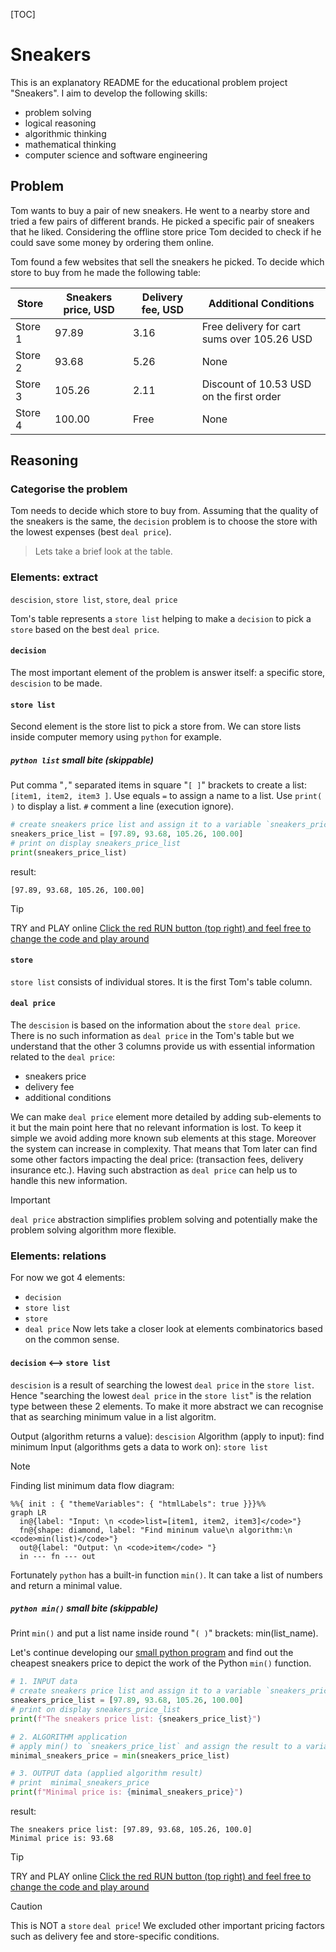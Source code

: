 [TOC]

# Sneakers

This is an explanatory README for the educational problem project "Sneakers".
I aim to develop the following skills:
- problem solving
- logical reasoning
- algorithmic thinking
- mathematical thinking
- computer science and software engineering

## Problem

Tom wants to buy a pair of new sneakers. He went to a nearby store and tried a few pairs of different brands. He picked a specific pair of sneakers that he liked. Considering the offline store price Tom decided to check if he could save some money by ordering them online. 

Tom found a few websites that sell the sneakers he picked. To decide which store to buy from he made the following table:

| Store   | Sneakers price, USD | Delivery fee, USD | Additional Conditions                         |
| ------- | ------------------- | ----------------- | --------------------------------------------- |
| Store 1 | $97.89$             | $3.16$            | Free delivery for cart sums over $105.26$ USD |
| Store 2 | $93.68$             | $5.26$            | None                                          |
| Store 3 | $105.26$            | $2.11$            | Discount of $10.53$ USD on the first order    |
| Store 4 | $100.00$            | Free              | None                                          |

## Reasoning

### Categorise the problem

Tom needs to decide which store to buy from. Assuming that the quality of the sneakers is the same, the `decision` problem is to choose the store with the lowest expenses (best `deal price`).

> Lets take a brief look at the table.

### Elements: extract
`descision`, `store list`, `store`, `deal price`

Tom's table represents a `store list` helping to make a `decision` to pick a `store` based on the best `deal price`.

#### `decision`
The most important element of the problem is answer itself: a specific store, `descision` to be made.
#### `store list`

Second element is the store list to pick a store from. We can store lists inside computer memory using `python` for example.
##### `python list` small bite (skippable)
 Put comma "`,`" separated items in square "`[ ]`" brackets to create a list: `[item1, item2, item3 ]`.  Use equals `=` to assign a name to a list.
Use `print( )` to display a list.
`#` comment a line (execution ignore).


```python
# create sneakers price list and assign it to a variable `sneakers_price_list`
sneakers_price_list = [97.89, 93.68, 105.26, 100.00]
# print on display sneakers_price_list
print(sneakers_price_list)
```
result:
```
[97.89, 93.68, 105.26, 100.00]
```

>[!tip]
>TRY and PLAY online [Click the red RUN button (top right) and feel free to change the code and play around](https://onecompiler.com/python/43gze9xnr)


####  `store`
`store list` consists of individual stores. It is the first Tom's table column.
#### `deal price`

The `descision` is based on the information about the `store` `deal price`. There is no such information as `deal price` in the Tom's table but we understand that the other 3 columns provide us with essential information related to the `deal price`:
- sneakers price
- delivery fee
- additional conditions

We can make `deal price` element more detailed by adding sub-elements to it but the main point here that no relevant information is lost. To keep it simple we avoid adding more known sub elements at this stage. Moreover the system  can increase in complexity. That means that Tom later can find some other factors impacting the deal price: (transaction fees, delivery insurance etc.). Having such abstraction as `deal price` can help us to handle this new information.

> [!important]
> `deal price` abstraction simplifies problem solving and potentially make the problem solving algorithm more flexible.

### Elements: relations
For now we got 4 elements:
 - `decision`
 - `store list`
 - `store`
 - `deal price`
Now lets take a closer look at elements combinatorics based on the common sense.
#### `decision` <--> `store list`
`descision` is a result of searching the lowest `deal price`  in the `store list`. 
Hence "searching the lowest `deal price`  in the `store list`" is the relation type between these 2 elements. To make it more abstract we can recognise that as searching minimum value in a list algoritm.

Output (algorithm returns a value): `descision`
Algorithm (apply to input): find minimum
Input (algorithms gets a data to work on): `store list`

>[!note]
>Finding list minimum data flow diagram:
>```mermaid
>%%{ init : { "themeVariables": { "htmlLabels": true }}}%%
>graph LR
>	in@{label: "Input: \n <code>list=[item1, item2, item3]</code>"}
>	fn@{shape: diamond, label: "Find mininum value\n algorithm:\n <code>min(list)</code>"}
>	out@{label: "Output: \n <code>item</code> "}
>	in --- fn --- out
>```

Fortunately `python` has a built-in function `min()`. It can take a list of numbers and return a minimal  value.
##### `python min()` small bite (skippable)
Print `min()` and put a list name inside round "`( )`" brackets: min(list_name).


Let's continue developing our [small python program](#python-list-small-bite-skippable) and find out the cheapest sneakers price to depict the work of the Python `min()` function.


```python
# 1. INPUT data
# create sneakers price list and assign it to a variable `sneakers_price_list`
sneakers_price_list = [97.89, 93.68, 105.26, 100.00]
# print on display sneakers_price_list
print(f"The sneakers price list: {sneakers_price_list}")

# 2. ALGORITHM application
# apply min() to `sneakers_price_list` and assign the result to a variable `minimal_sneakers_price`
minimal_sneakers_price = min(sneakers_price_list)

# 3. OUTPUT data (applied algorithm result)
# print  minimal_sneakers_price
print(f"Minimal price is: {minimal_sneakers_price}")
```
result:
```
The sneakers price list: [97.89, 93.68, 105.26, 100.0]
Minimal price is: 93.68
```

>[!tip]
>TRY and PLAY online
[Click the red RUN button (top right) and feel free to change the code and play around](https://onecompiler.com/python/43gzn7zvr)


>[!CAUTION]
>This is NOT a `store` `deal price`! We excluded other important pricing factors such as delivery fee and store-specific conditions.


